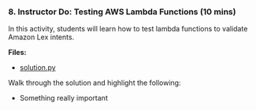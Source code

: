 ### 8. Instructor Do: Testing AWS Lambda Functions (10 mins)

In this activity, students will learn how to test lambda functions to validate Amazon Lex intents.

**Files:**

* [solution.py](Activities/01-Ins_Really_Important/Solved/solution.py)

Walk through the solution and highlight the following:

* Something really important
